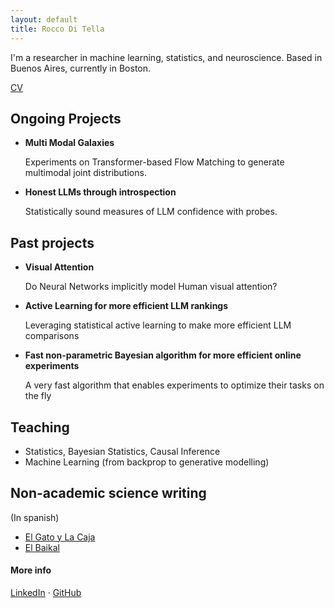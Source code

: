 ```yaml
---
layout: default
title: Rocco Di Tella
---
```

I'm a researcher in machine learning, statistics, and neuroscience. Based in Buenos Aires, currently in Boston.

[CV](https://roccoditella.github.io/cv.pdf)

## Ongoing Projects

- **Multi Modal Galaxies**

  Experiments on Transformer-based Flow Matching to generate multimodal joint distributions.
- **Honest LLMs through introspection**

  Statistically sound measures of LLM confidence with probes.

## Past projects
- **Visual Attention**

  Do Neural Networks implicitly model Human visual attention?
- **Active Learning for more efficient LLM rankings**

  Leveraging statistical active learning to make more efficient LLM comparisons
- **Fast non-parametric Bayesian algorithm for more efficient online experiments**

  A very fast algorithm that enables experiments to optimize their tasks on the fly

## Teaching
- Statistics, Bayesian Statistics, Causal Inference
- Machine Learning (from backprop to generative modelling)

## Non-academic science writing
(In spanish)
- [El Gato y La Caja](https://elgatoylacaja.com/author/roccoelgatoylacaja-com)
- [El Baikal](https://www.elbaikal.com/author/rocco-di-tella/)

#### More info

[LinkedIn](https://www.linkedin.com/in/rocco-di-tella-a10a03127/) · [GitHub](https://github.com/RoccoDiTella)
